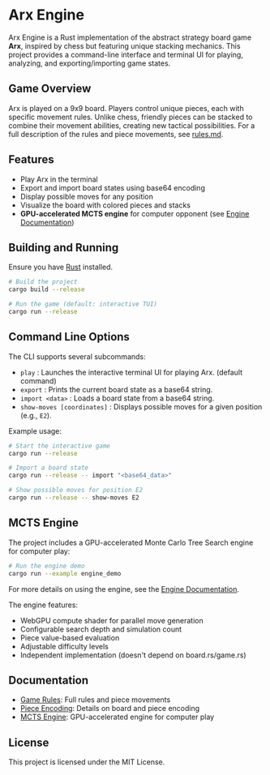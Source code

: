 # Arx Engine

Arx Engine is a Rust implementation of the abstract strategy board game **Arx**, inspired by chess but featuring unique stacking mechanics. This project provides a command-line interface and terminal UI for playing, analyzing, and exporting/importing game states.

## Game Overview
Arx is played on a 9x9 board. Players control unique pieces, each with specific movement rules. Unlike chess, friendly pieces can be stacked to combine their movement abilities, creating new tactical possibilities. For a full description of the rules and piece movements, see [rules.md](./rules.md).

## Features
- Play Arx in the terminal
- Export and import board states using base64 encoding
- Display possible moves for any position
- Visualize the board with colored pieces and stacks
- **GPU-accelerated MCTS engine** for computer opponent (see [Engine Documentation](src/engine/README.md))

## Building and Running
Ensure you have [Rust](https://www.rust-lang.org/tools/install) installed.

```sh
# Build the project
cargo build --release

# Run the game (default: interactive TUI)
cargo run --release
```

## Command Line Options
The CLI supports several subcommands:

- `play` : Launches the interactive terminal UI for playing Arx. (default command)
- `export` : Prints the current board state as a base64 string.
- `import <data>` : Loads a board state from a base64 string.
- `show-moves [coordinates]` : Displays possible moves for a given position (e.g., `E2`).

Example usage:
```sh
# Start the interactive game
cargo run --release

# Import a board state
cargo run --release -- import "<base64_data>"

# Show possible moves for position E2
cargo run --release -- show-moves E2
```

## MCTS Engine

The project includes a GPU-accelerated Monte Carlo Tree Search engine for computer play:

```sh
# Run the engine demo
cargo run --example engine_demo
```

For more details on using the engine, see the [Engine Documentation](src/engine/README.md).

The engine features:
- WebGPU compute shader for parallel move generation
- Configurable search depth and simulation count
- Piece value-based evaluation
- Adjustable difficulty levels
- Independent implementation (doesn't depend on board.rs/game.rs)

## Documentation
- [Game Rules](./rules.md): Full rules and piece movements
- [Piece Encoding](.github/instructions/piece_encoding.instructions.md): Details on board and piece encoding
- [MCTS Engine](src/engine/README.md): GPU-accelerated engine for computer play

## License
This project is licensed under the MIT License.

